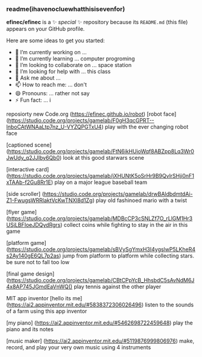 ### readme(ihavenocluewhatthisisevenfor)


**efinec/efinec** is a ✨ _special_ ✨ repository because its `README.md` (this file) appears on your GitHub profile.

Here are some ideas to get you started:

- 🔭 I’m currently working on ... 
- 🌱 I’m currently learning ... computer progroming
- 👯 I’m looking to collaborate on ... space station
- 🤔 I’m looking for help with ... this class
- 💬 Ask me about ... 
- 📫 How to reach me: ... don't
- 😄 Pronouns: ... rather not say
- ⚡ Fun fact: ... i 

reposiorty new Code.org
(https://efinec.github.io/robot)
[robot face] (https://studio.code.org/projects/gamelab/F0gH3qcGPRT--lnboCAtWNAaLtp7nz_U-VYZQPGTxU4)
play with the ever changing robot face

[captioned scene] (https://studio.code.org/projects/gamelab/FtN6ikHUioWqf8ABZpp8Lq3Wr0JwUdy_q2JJIby6Qb0)
look at this good starwars scene

[interactive card] (https://studio.code.org/projects/gamelab/jXHUNtK5oSrHr9B9QvlrSHji0nF1xTAAb-f2Gu8Rr1E)
play on a major league baseball team

[side scroller] (https://studio.code.org/projects/gamelab/drwBAldbdmtdAi-Z1-FwugsWRRlaktVcKwTNXl8d1Zg)
play old fashinoed mario with a twist

[flyer game] (https://studio.code.org/projects/gamelab/MDBcCP3cSNLZf7O_rLlGM1Hr3USjLBFIoeJDQydRgrs)
collect coins while fighting to stay in the air in this game

[platform game] (https://studio.code.org/projects/gamelab/sBVySgYmxH3I4ygslwP5LKheR4s2Ay140gE6QL7p2as)
jump from platform to platform while collecting stars. be sure not to fall too low

[final game design](https://studio.code.org/projects/gamelab/CBtCPpYcB_HhsbdC5sAvNdM6J4x8AP745JGmdEaVnWQ()
play tennis against the other player


MIT app inventor
[hello its me] (https://ai2.appinventor.mit.edu/#5838372306026496)
listen to the sounds of a farm using this app inventor

[my piano] (https://ai2.appinventor.mit.edu/#5462698722459648)
play the piano and its notes

[music maker] (https://ai2.appinventor.mit.edu/#5119876999806976)
make, record, and play your very own music using 4 instruments
